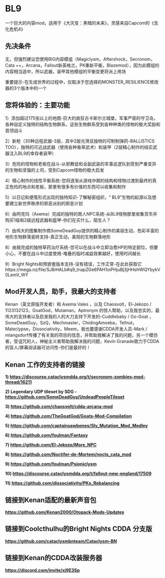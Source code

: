 # BL9

一个巨大的内容mod，适用于《大灾变：黑暗的未来》，灵感来自Capcom的《生化危机4》

## 先决条件 

无，但强烈建议您使用BIG内容模组（Magiclysm，Aftershock，Secronom，Cata ++，Arcana，Fallout新英格兰，PK重新平衡，Blazemod），因为此模组的内容相当适中，所以武器，装甲其他模组的平衡变更将派上用场

重要提示-在生成世界的过程中，仅取决于您选择的MONSTER_RESILIENCE修改器的3个版本中的一个

## 您将体验的：主要功能

1）添加超过175张以上的地图-巨大的疯狂古卡斯尔兰城堡，军事严密的守卫岛，各种自定义独特的结构生物群系，这些生物群系受到各种种类的怪物的极大奖励和首领战斗

2）新枪（30种远程武器-3层，其中2层光滑且独特的可制制弹药-BALLISTICS TOO），独特的可近战武器（使用各种香草武术）和装甲（2层精心制作的结实武器注入BL9的幸存者装甲）

3）危险的怪物和老板在战斗-从邪教徒和全副武装的军事巡逻队到受到严重变异的生物和坚强的上司，受到Capcom怪物的极大启发

4）精心制作的线性平衡系统-您将逐渐从游戏中期的结构和怪物过渡到最终的真正危险的地点和老板，那里有很多有价值的东西可以收集和制作

5）以日记和便笺形式出现的独特知识-了解秘密组织，“ BL9”生物的起源以及想要建立新世界秩序的邪恶派别的邪恶计划

6）由阿克玛（Axema）完成的独特的商人NPC系统-从BL9怪物那里收集货币并购买1级和2级远程武器和盔甲-你们在买什么，陌生人？

7）由伟大的图集制作商SomeDeadGuy提供的精心制作的美丽生动，色彩丰富的地形生物群落瓷砖支持-真正生动，美观的生物群落地形

8）由我完成的独特草药治疗系统-您可以在战斗中立即治愈HP的特定部位，但要小心，不要在战斗中过度使用-堆叠的临时减益效果越好，使用时间越长

9）Bright Nights和预嵌套版本支持-没有错误，工作正常-在此处获取它https://mega.nz/file/SJ8iHALb#q9_tnapZGe6PAH1oiPHjuBj3jHHsHWQYbykV0LemV_WY


## Mod开发人员，助手，我最大的支持者

Kenan（英文原版开发者）和 Axema Vales ，以及 Chaosvolt，El-Jekozo / 1123132123，GoatGod，Mutaman，Aptronym 的惊人帮助，以及我忠实的，最伟大的支持者以及启发我的人的大力支持下开发的-Cuddlebaby / Go-Goat ，SomeDeadGuy，SzQ，Mechmaster，ChidingAmoeba，Tefnut，Maleclypse，Dissociativity，Meem，我也要感谢CDDA开发人员-Mark / mlangsdorf传播了有关我的项目的信息，并帮助我解决了我的问题，另一个模仿者，受诅咒的人，神秘主义者帮助我解决我的问题，Kevin Granade致力于CDDA的盲人/屏幕阅读器可访问性-你们是最好的！

## Kenan 工作的支持者的链接

**1) https://discourse.cataclysmdda.org/t/secronom-zombies-mod-thread/16211**

**2) Legendary UDP tileset by SDG - https://github.com/SomeDeadGuy/UndeadPeopleTileset**

**3) https://github.com/chaosvolt/cdda-arcana-mod**

**4) https://github.com/TheGoatGod/Goats-Mod-Compilation**

**5) https://github.com/captainsawbones/Sly_Mutation_Mod_Medley**

**6) https://github.com/foulman/Fantasy**

**7) https://github.com/El-Jekozo/More_NPC**

**8) https://github.com/Noctifer-de-Mortem/nocts_cata_mod**

**9) https://github.com/foulman/Psioniclysm**

**10) https://discourse.cataclysmdda.org/t/fallout-new-england/17509**

**11) https://github.com/dissociativity/PKs_Rebalancing**

## 链接到Kenan适配的最新声音包

**https://github.com/Kenan2000/Otopack-Mods-Updates**

## 链接到Coolcthulhu的Bright Nights CDDA 分支版

**https://github.com/cataclysmbnteam/Cataclysm-BN**

## 链接到Kenan的CDDA改装服务器

**https://discord.com/invite/xj9E3Sp**
